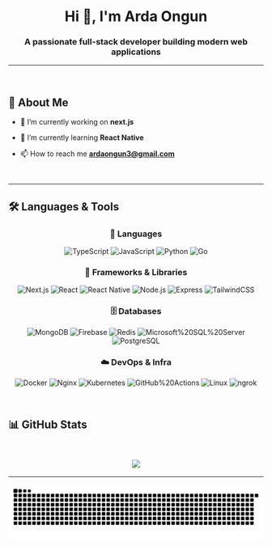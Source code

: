 <h1 align="center">Hi 👋, I'm Arda Ongun</h1>
<h3 align="center">A passionate full-stack developer building modern web applications</h3>

---

<br/>

## 🚀 About Me

- 🔭 I’m currently working on **next.js**

- 🌱 I’m currently learning **React Native**

- 📫 How to reach me **ardaongun3@gmail.com**

<br/>

---

## 🛠️ Languages & Tools

<div align="center">
  
### 🧠 Languages
![TypeScript](https://img.shields.io/badge/TypeScript-3178C6?logo=typescript&logoColor=white&style=for-the-badge)
![JavaScript](https://img.shields.io/badge/JavaScript-F7DF1E?logo=javascript&logoColor=000&style=for-the-badge)
![Python](https://img.shields.io/badge/Python-3776AB?logo=python&logoColor=white&style=for-the-badge)
![Go](https://img.shields.io/badge/Go-00ADD8?logo=go&logoColor=white&style=for-the-badge)

### 🧩 Frameworks & Libraries
![Next.js](https://img.shields.io/badge/Next.js-000000?logo=next.js&logoColor=white&style=for-the-badge)
![React](https://img.shields.io/badge/React-20232A?logo=react&logoColor=61DAFB&style=for-the-badge)
![React Native](https://img.shields.io/badge/React_Native-20232A?logo=react&logoColor=61DAFB&style=for-the-badge)
![Node.js](https://img.shields.io/badge/Node.js-43853D?logo=node.js&logoColor=white&style=for-the-badge)
![Express](https://img.shields.io/badge/Express-000000?logo=express&logoColor=white&style=for-the-badge)
![TailwindCSS](https://img.shields.io/badge/TailwindCSS-06B6D4?logo=tailwindcss&logoColor=white&style=for-the-badge)

### 🗄️ Databases
![MongoDB](https://img.shields.io/badge/MongoDB-47A248?logo=mongodb&logoColor=white&style=for-the-badge)
![Firebase](https://img.shields.io/badge/Firebase-FFCA28?logo=firebase&logoColor=000&style=for-the-badge)
![Redis](https://img.shields.io/badge/Redis-DC382D?logo=redis&logoColor=white&style=for-the-badge)
![Microsoft%20SQL%20Server](https://img.shields.io/badge/MSSQL-CC2927?logo=microsoftsqlserver&logoColor=white&style=for-the-badge)
![PostgreSQL](https://img.shields.io/badge/PostgreSQL-4169E1?logo=postgresql&logoColor=white&style=for-the-badge)

### ☁️ DevOps & Infra
![Docker](https://img.shields.io/badge/Docker-2496ED?logo=docker&logoColor=white&style=for-the-badge)
![Nginx](https://img.shields.io/badge/Nginx-009639?logo=nginx&logoColor=white&style=for-the-badge)
![Kubernetes](https://img.shields.io/badge/Kubernetes-326CE5?logo=kubernetes&logoColor=white&style=for-the-badge)
![GitHub%20Actions](https://img.shields.io/badge/GitHub_Actions-2088FF?logo=githubactions&logoColor=white&style=for-the-badge)
![Linux](https://img.shields.io/badge/Linux-FCC624?logo=linux&logoColor=000&style=for-the-badge)
![ngrok](https://img.shields.io/badge/ngrok-1F1E37?logo=ngrok&logoColor=white&style=for-the-badge)

</div>

<br/>

## 📊 GitHub Stats

<br/>

<p align="center">
  <img src="https://github-readme-streak-stats.herokuapp.com?user=ardaongun&theme=tokyonight&hide_border=true&fire=FF8C00&ring=FF8C00&currStreakLabel=FF8C00" width="70%"/>
</p>

---

<div align="center">
  
  ![snake gif](https://github.com/Ardaongun/Ardaongun/blob/output/github-snake-dark.svg)

</div>

